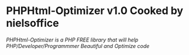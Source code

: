 # PHPHtml-Optimizer v1.0 Cooked by nielsoffice 
<h6>PHPHtml-Optimizer is a PHP FREE library that will help PHP/Developer/Programmmer Beautiful and Optimize code</h6>


